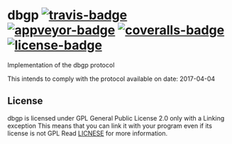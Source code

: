 # dbgp [![travis-badge][]][travis] [![appveyor-badge][]][appveyor] [![coveralls-badge][]][coveralls] [![license-badge][]][license]

Implementation of the dbgp protocol

This intends to comply with the protocol available on date: 2017-04-04

## License

dbgp is licensed under GPL General Public License 2.0 only with a Linking exception
This means that you can link it with your program even if its license is not GPL
Read [LICNESE][license] for more information.

[travis-badge]: https://img.shields.io/travis/afonso360/dbg/master.svg?style=flat-square
[appveyor-badge]: https://img.shields.io/appveyor/ci/afonso360/dbg/master.svg?style=flat-square
[coveralls-badge]: https://img.shields.io/coveralls/afonso360/dbg/master.svg?style=flat-square
[license-badge]: https://img.shields.io/badge/license-GPLv2%20With%20Linking%20exception-blue.svg?style=flat-square
[travis]: https://travis-ci.org/afonso360/dbg
[appveyor]: https://ci.appveyor.com/project/afonso360/dbg
[coveralls]: https://coveralls.io/github/afonso360/dbg
[license]: LICENSE


